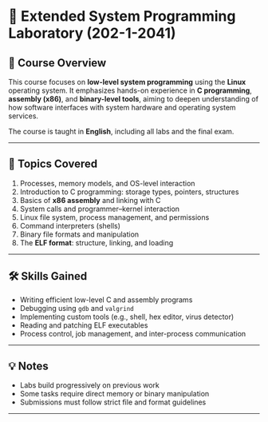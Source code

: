 # 🧪 Extended System Programming Laboratory (202-1-2041)

## 📘 Course Overview

This course focuses on **low-level system programming** using the **Linux** operating system. It emphasizes hands-on experience in **C programming**, **assembly (x86)**, and **binary-level tools**, aiming to deepen understanding of how software interfaces with system hardware and operating system services.

The course is taught in **English**, including all labs and the final exam.

---

## 🧠 Topics Covered

1. Processes, memory models, and OS-level interaction
2. Introduction to C programming: storage types, pointers, structures
3. Basics of **x86 assembly** and linking with C
4. System calls and programmer–kernel interaction
5. Linux file system, process management, and permissions
6. Command interpreters (shells)
7. Binary file formats and manipulation
8. The **ELF format**: structure, linking, and loading

---

## 🛠️ Skills Gained

- Writing efficient low-level C and assembly programs
- Debugging using `gdb` and `valgrind`
- Implementing custom tools (e.g., shell, hex editor, virus detector)
- Reading and patching ELF executables
- Process control, job management, and inter-process communication

---

## 💡 Notes

- Labs build progressively on previous work
- Some tasks require direct memory or binary manipulation
- Submissions must follow strict file and format guidelines

---

